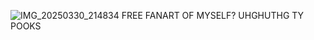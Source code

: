 ![IMG_20250330_214834](https://github.com/user-attachments/assets/748ac040-df66-44ca-ab61-2e8aacdb7e69)
          FREE FANART OF MYSELF? UHGHUTHG TY POOKS
